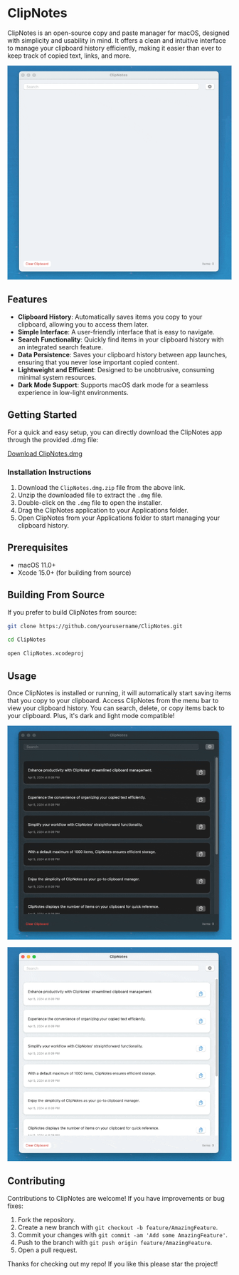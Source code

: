 # ClipNotes

ClipNotes is an open-source copy and paste manager for macOS, designed with simplicity and usability in mind. It offers a clean and intuitive interface to manage your clipboard history efficiently, making it easier than ever to keep track of copied text, links, and more.

![ClipNotes Example 2 GIF](https://github.com/Nathan-Woolmore/ClipNotes/blob/main/ClipNotes%20Download%20and%20example/gifexample1.gif?raw=true)

## Features

- **Clipboard History**: Automatically saves items you copy to your clipboard, allowing you to access them later.
- **Simple Interface**: A user-friendly interface that is easy to navigate.
- **Search Functionality**: Quickly find items in your clipboard history with an integrated search feature.
- **Data Persistence**: Saves your clipboard history between app launches, ensuring that you never lose important copied content.
- **Lightweight and Efficient**: Designed to be unobtrusive, consuming minimal system resources.
- **Dark Mode Support**: Supports macOS dark mode for a seamless experience in low-light environments.

## Getting Started

For a quick and easy setup, you can directly download the ClipNotes app through the provided .dmg file:

[Download ClipNotes.dmg](https://github.com/Nathan-Woolmore/ClipNotes/blob/main/ClipNotes%20Download%20and%20example/ClipNotes.dmg.zip)

### Installation Instructions

1. Download the `ClipNotes.dmg.zip` file from the above link.
2. Unzip the downloaded file to extract the `.dmg` file.
3. Double-click on the `.dmg` file to open the installer.
4. Drag the ClipNotes application to your Applications folder.
5. Open ClipNotes from your Applications folder to start managing your clipboard history.

## Prerequisites

- macOS 11.0+
- Xcode 15.0+ (for building from source)

## Building From Source

If you prefer to build ClipNotes from source:

```bash
git clone https://github.com/yourusername/ClipNotes.git
```
```bash
cd ClipNotes
```
```bash
open ClipNotes.xcodeproj
```

## Usage

Once ClipNotes is installed or running, it will automatically start saving items that you copy to your clipboard. Access ClipNotes from the menu bar to view your clipboard history. You can search, delete, or copy items back to your clipboard. Plus, it's dark and light mode compatible!

![ClipNotes Example GIF](https://github.com/Nathan-Woolmore/ClipNotes/blob/main/ClipNotes%20Download%20and%20example/gifexample2.gif?raw=true)

![ClipNotes Example 3 GIF](https://github.com/Nathan-Woolmore/ClipNotes/blob/main/ClipNotes%20Download%20and%20example/gifexample3.gif?raw=true)

## Contributing

Contributions to ClipNotes are welcome! If you have improvements or bug fixes:

1. Fork the repository.
2. Create a new branch with `git checkout -b feature/AmazingFeature`.
3. Commit your changes with `git commit -am 'Add some AmazingFeature'`.
4. Push to the branch with `git push origin feature/AmazingFeature`.
5. Open a pull request.

Thanks for checking out my repo! If you like this please star the project!
